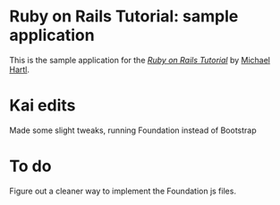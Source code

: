 # Ruby on Rails Tutorial: sample application

This is the sample application for
the [*Ruby on Rails Tutorial*](http://railstutorial.org/)
by [Michael Hartl](http://michaelhartl.com/).

# Kai edits

Made some slight tweaks, running Foundation instead of Bootstrap

# To do

Figure out a cleaner way to implement the Foundation js files.